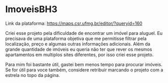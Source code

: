 # ImoveisBH3

Link da plataforma: https://maps.csr.ufmg.br/editor/?queryid=160

Criei esse projeto pela dificuldade de encontrar um imóvel para aluguel.
Eu precisava de uma plataforma objetiva que me permitisse filtrar pela localização, preço e algumas outras informações adicionais.
Além da grande quantidade de imóveis eu queria não ter que rever os mesmos apartamentos em multiplos sites diferentes, por isso criei esse projeto.

Para mim foi bastante útil, gastei bem menos tempo para procurar imóveis.
Se for útil para voce também, considere retribuir marcando o projeto com a estrela no topo da página.

